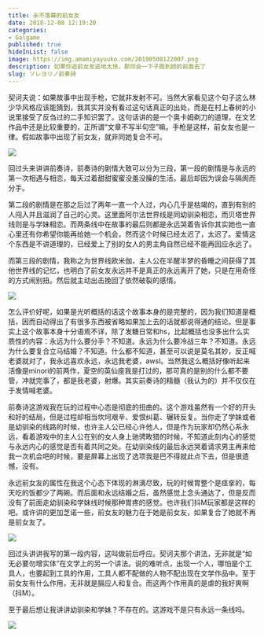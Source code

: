 ```yaml
---
title: 永不落幕的前女友
date: 2018-12-08 12:19:20
categories:
- Galgame
published: true
hideInList: false
image: https://img.amamiyayuuko.com/20190508122007.png
description: 如果你追前女友追地太快，那你会一下子跑到她的前面去了
slug: ソレヨリノ前奏詩
---
```

契诃夫说：如果故事中出现手枪，它就非发射不可。当然大家看见这个句子这么林少华风格应该能猜到，我其实并没有看过这句话真正的出处，而是在村上春树的小说里接受了反刍过的二手知识罢了。这句话讲的是一个奥卡姆剃刀的道理，在文艺作品中还是比较重要的，正所谓“文章不写半句空”嘛。手枪是这样，前女友也是一律。假如故事中出现了前女友，就非同她复合不可。

![](https://img.amamiyayuuko.com/20190508122007.png)

回过头来讲讲前奏诗，前奏诗的剧情大致可以分为三段，第一段的剧情是与永远的第一次相遇与相恋，每天过着甜甜蜜蜜没羞没臊的生活。最后却因为误会与隔阂而分手。

第二段的剧情是在那之后过了两年一直一个人过，内心几乎是枯竭的，直到有别的人闯入并且滋润了自己的心灵。这里面阿尔法世界线是同幼驯染相恋，而贝塔世界线则是与学妹相恋。而两条线中在故事的最后则都是永远哭着告诉你其实她也一直心里还有你希望你能再给她一个机会，然而这个时候已经太迟了，太迟了。爱情这个东西是不讲道理的，已经爱上了别的女人的男主角自然已经不能再回应永远了。

而第三段的剧情，我称之为世界线欧米伽，主人公在半醒半梦的昏睡之间获得了其他世界线的记忆，也明白了前女友永远并不是真正的永远离开了她，只是在用奇怪的方式闹别扭。然后就主动出击挽回了依然破裂的感情。

![](https://img.amamiyayuuko.com/20190508122049.png)

怎么评价好呢，如果是光听概括的话这个故事本身的是完整的，因为我们知道是概括，因而自动得出了有很多东西被省略如果加上去的话就都说得通的结论。但是事实上这个故事本身十分语焉不详，除了发糖日常和hs，比起概括也没多出什么实质性的内容：永远为什么要分手？不知道。永远为什么要冷战三年？不知道。永远为什么要复合立马结婚？不知道。什么都不知道，甚至可以说是莫名其妙，反正喊老婆就对了，我永远喜欢永远，永远我老婆，awsl。当然我这么概括好像听起来活像是minori的前两作，夏空的英仙座我是打过的，那可真的是别的什么都不要管，冲就完事了，都是我老婆，射爆。其实前奏诗的精髓（我认为的）并不仅仅在于发情喊老婆。

前奏诗这游戏我在玩的过程中心态是彻底的扭曲的。这个游戏虽然有一个好的开头和好的结局，但是过程却相当坎坷艰辛、爱恨纠葛、辗转反复。当你走了学妹或者是幼驯染的线路的时候，也许主人公已经心许他人，但是作为玩家却仍然心系永远，看着游戏中的主人公在别的女人身上驰骋畋猎的时候，不知道此刻内心的感觉与永远内心的感觉是否有着共同之处。在幼驯染线的最后永远哭着请求男主再来给我一次机会吧的时候，要是屏幕上出现了选项我是巴不得就此点下去，但是很遗憾，没有。

永远前女友的属性在我这个心态下体现的淋漓尽致，玩的时候胃整个是痉挛的，每天吃的饭都少了两碗。而后面和永远结婚之后，虽然感觉上念头通达了，但是反而没有了前面走幼驯染和学妹线时候那种胃疼的感觉。也许我们抖M玩家都是这样的吧。或许讲的更加芝诺一些，前女友的魅力在于她是前女友，如果复合了她就不再是前女友了。

![](https://img.amamiyayuuko.com/20190508122129.png)

回过头讲讲我写的第一段内容，这叫做前后呼应。契诃夫那个讲法，无非就是“如无必要勿增实体”在文学上的另一个讲法。说的难听点，出现一个人，哪怕是个工具人，也要起到工具的作用，工具人都不配做的人物不配出现在文学作品中。至于前女友有什么作用，无非就是膈应人和复合。而这两个作用真的是虐的我好爽啊（抖M）。

至于最后想让我讲讲幼驯染和学妹？不存在的。这游戏不是只有永远一条线吗。

![](https://img.amamiyayuuko.com/20190508122149.png)
